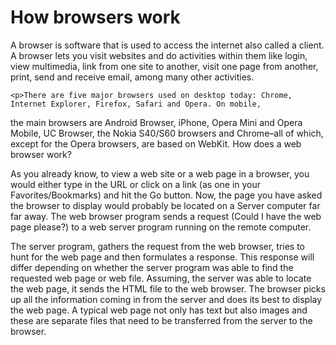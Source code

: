 <html>
    <head><h1>How browsers work</h1></head>
    <body> 
    

<p> A browser is software that is used to access the internet also called a client.
     A browser lets you visit websites and do activities within them like login, view multimedia, link from one site to another, 
     visit one page from another, print, send and receive email, among many other activities.</p>
        
    <p>There are five major browsers used on desktop today: Chrome, Internet Explorer, Firefox, Safari and Opera. On mobile,
   the main browsers are Android Browser, iPhone, Opera Mini and Opera Mobile, UC Browser, the Nokia S40/S60 browsers and Chrome–all of which, 
   except for the Opera browsers, are based on WebKit. How does a web browser work? </p>
    
<p>As you already know, to view a web site or a web page in a browser, you would either type in the URL or click on a link (as one in your Favorites/Bookmarks) and hit the Go button. Now, the page you have asked the browser to display would probably be located on a Server computer far far away. The web browser program sends a request (Could I have the web page please?) to a web server program running on the remote computer.</p>

<p>The server program, gathers the request from the web browser, tries to hunt for the web page and then formulates a response. 
 This response will differ depending on whether the server program was able to find the requested web page or web file. 
 Assuming, the server was able to locate the web page, it sends the HTML file to the web browser. The browser picks up all the information coming in    from the server and does its best to display the web page. A typical web page not only has text but also images and these are separate files that need to be transferred from the server to the browser. </p>
   
 </body>
</html>
